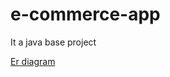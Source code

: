 # e-commerce-app
It a java base project
<!-- <img src="https://github.com/PratyayChakraborty/e-commerce-app/blob/main/erdiagram.pdf"> -->
[Er diagram]( https://github.com/PratyayChakraborty/e-commerce-app/blob/main/erdiagram.pdf)

<!-- https://docs.google.com/viewer?url=${https://github.com/PratyayChakraborty/e-commerce-app/blob/main/erdiagram.pdf} -->
